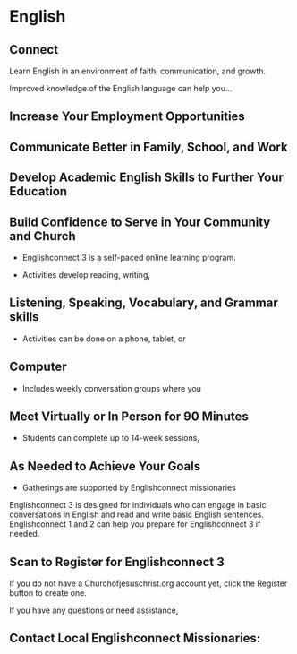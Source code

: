 # English

## Connect

Learn English in an environment of faith, communication, and growth.

Improved knowledge of the English language can help you...

## Increase Your Employment Opportunities

## Communicate Better in Family, School, and Work

## Develop Academic English Skills to Further Your Education

## Build Confidence to Serve in Your Community and Church

- Englishconnect 3 is a self-paced online learning program.

- Activities develop reading, writing,

## Listening, Speaking, Vocabulary, and Grammar skills

- Activities can be done on a phone, tablet, or

## Computer

- Includes weekly conversation groups where you

## Meet Virtually or In Person for 90 Minutes

- Students can complete up to 14-week sessions,

## As Needed to Achieve Your Goals

- Gatherings are supported by Englishconnect missionaries

Englishconnect 3 is designed for individuals who can engage in basic conversations
in English and read and write basic English sentences.
Englishconnect 1 and 2 can help you prepare for Englishconnect 3 if
needed.

## Scan to Register for Englishconnect 3

If you do not have a Churchofjesuschrist.org account yet,
click the Register button to create one.

If you have any questions or need assistance,

## Contact Local Englishconnect Missionaries:


